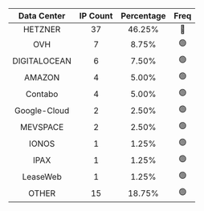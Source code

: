 | Data Center | IP Count | Percentage | Freq |
|:------------:|:--------:|:-----------:|:-----:|
| HETZNER | 37 | 46.25% | 🔴 |
| OVH | 7 | 8.75% | 🟢 |
| DIGITALOCEAN | 6 | 7.50% | 🟢 |
| AMAZON | 4 | 5.00% | 🟢 |
| Contabo | 4 | 5.00% | 🟢 |
| Google-Cloud | 2 | 2.50% | 🟢 |
| MEVSPACE | 2 | 2.50% | 🟢 |
| IONOS | 1 | 1.25% | 🟢 |
| IPAX | 1 | 1.25% | 🟢 |
| LeaseWeb | 1 | 1.25% | 🟢 |
| OTHER | 15 | 18.75% | 🟢 |